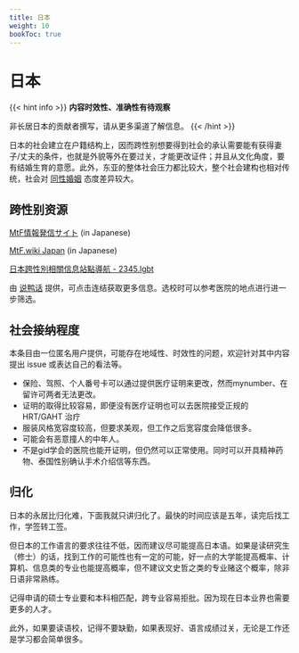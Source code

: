 ```yaml
---
title: 日本
weight: 10
bookToc: true
---
```


# 日本

{{< hint info >}}
**内容时效性、准确性有待观察**

非长居日本的贡献者撰写，请从更多渠道了解信息。
{{< /hint >}}

日本的社会建立在户籍结构上，因而跨性别想要得到社会的承认需要能有获得妻子/丈夫的条件，也就是外貌等外在要过关，才能更改证件；并且从文化角度，要有结婚生育的意愿。此外，东亚的整体社会压力都比较大，整个社会建构也相对传统，社会对 [同性婚姻](https://zh.wikipedia.org/zh-hans/%E6%97%A5%E6%9C%AC%E5%90%8C%E6%80%A7%E5%A9%9A%E5%A7%BB) 态度差异较大。

## 跨性别资源

[MtF情報発信サイト](https://joseika.com/) (in Japanese)

[MtF.wiki Japan](https://mtf.wiki/ja/docs/) (in Japanese)

[日本跨性別相關信息站點導航 - 2345.lgbt](https://2345.lgbt/ja/)

由 [说鸭话](https://t.me/drukbugchannel/80) 提供，可点击连结获取更多信息。选校时可以参考医院的地点进行进一步筛选。

## 社会接纳程度

本条目由一位匿名用户提供，可能存在地域性、时效性的问题，欢迎针对其中内容提出 issue 或表达自己的看法等。

- 保险、驾照、个人番号卡可以通过提供医疗证明来更改，然而mynumber、在留许可两者无法更改。
- 证明的取得比较容易，即便没有医疗证明也可以去医院接受正规的 HRT/GAHT 治疗
- 服装风格宽容度较高，但要求美观，但工作之后宽容度会降低很多。
- 可能会有恶意撞人的中年人。
- 不是gid学会的医院也能开证明，但仍然可以正常使用。同时可以开具精神药物、泰国性别确认手术介绍信等东西。

## 归化

日本的永居比归化难，下面我就只讲归化了。最快的时间应该是五年，读完后找工作，学签转工签。

但日本的工作语言的要求往往不低，因而建议尽可能提高日本语。如果是读研究生（修士）的话，找到工作的可能性也有一定的可能，好一点的大学能提高概率、计算机、信息类的专业也能提高概率，但不建议文史哲之类的专业赌这个概率，除非日语非常熟练。

记得申请的硕士专业要和本科相匹配，跨专业容易拒批。因为现在日本业界也需要更多的人才。

此外，如果要读语校，记得不要缺勤，如果表现好、语言成绩过关，无论是工作还是学习都会简单很多。

